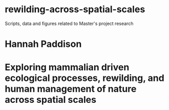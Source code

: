 # rewilding-across-spatial-scales
Scripts, data and figures related to Master's project research

# Hannah Paddison
# Exploring mammalian driven ecological processes, rewilding, and human management of nature across spatial scales
